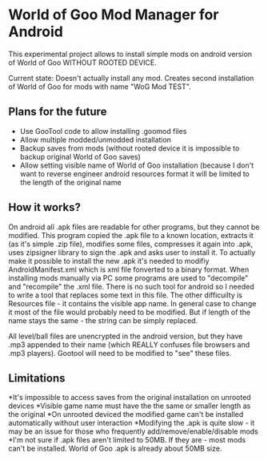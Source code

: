 World of Goo Mod Manager for Android
=======================

This experimental project allows to install simple mods on android version of World of Goo WITHOUT ROOTED DEVICE.

Current state: Doesn't actually install any mod. Creates second installation of World of Goo for mods with name "WoG Mod TEST".

Plans for the future
-----------
- Use GooTool code to allow installing .goomod files
- Allow multiple modded/unmodded installation
- Backup saves from mods (without rooted device it is impossible to backup original World of Goo saves)
- Allow setting visible name of World of Goo installation (because I don't want to reverse engineer android resources format it will be limited to the length of the original name


How it works?
------------
On android all .apk files are readable for other programs, but they cannot be modified. This program copied the .apk file to a known location, extracts it (as it's simple .zip file), modifies some files, compresses it again into .apk, uses zipsigner library to sign the .apk and asks user to install it.
To actually make it possible to install the new .apk it's needed to modifiy AndroidManifest.xml which is xml file fonverted to a binary format. When installing mods manually via PC some programs are used to "decompile" and "recompile" the .xml file. There is no such tool for android so I needed to write a tool that replaces some text in this file.
The other difficuilty is Resources file - it contains the visible app name. In general case to change it most of the file would probably need to be modified. But if length of the name stays the same - the string can be simply replaced.

All level/ball files are unencrypted in the android version, but they have .mp3 appended to their name (which REALLY confuses file browsers and .mp3 players). Gootool will need to be modified to "see" these files.

Limitations
-----------
*It's impossible to access saves from the original installation on unrooted devices
*Visible game name must have the the same or smaller length as the original
*On unrooted deviced the modified game can't be installed automatically without user interaction
*Modifying the .apk is quite slow - it may be an issue for those who frequently add/remove/enable/disable mods
*I'm not sure if .apk files aren't limited to 50MB. If they are - most mods can't be installed. World of Goo .apk is already about 50MB size.
